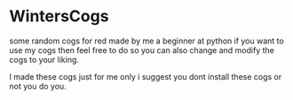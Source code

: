 # WintersCogs
some random cogs for red made by me a beginner at python if you want to use my cogs then feel free to do so you can also change and modify the cogs to your liking.

I made these cogs just for me only i suggest you dont install these cogs or not you do you.
